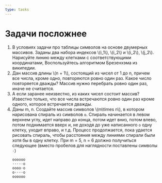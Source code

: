 ```yaml
---
type: tasks
---
```


# Задачи посложнее

1. В условиях задачи про таблицы символов на основе двумерных массивов. Заданы два набора индексов \\(i_1\\), \\(i_2\\) и \\(i_2\\), \\(j_2\\). Нарисуйте линию между клетками с соответствующими координатами, Воспользуйтесь алгоритмом Брезенхэма из википедии.
1. Дан массив длины \\(n + 1\\), состоящий из чисел от 1 до n, причем все числа, кроме одно, повторяются ровно один раз. Какое число повторяется дважды? Массив нужно перебрать ровно один раз, иначе не считается.
1. А если заранее неизвестно, из каких чисел состоит массив? Известно только, что все числа встречаются ровно один раз кроме одного, которое встречается дважды.
1. Даны m, n. Создайте массив символов \\(m\\times n\\), в котором нарисована спираль из символов `o`. Спираль начинается в левом верхнем углу, идет направо до конца, потом идет вниз, потом влево, потом поднимается вверх и, не доходя до уже написанного `o` одну клетку, уходит вправо, и т.д. Процесс продолжается, пока удается рисовать спираль, чтобы расстояния между линиями спирали были хотя бы в одну клетку. При m = 5, n = 6 должно получиться следующее (вместо пробелов для наглядности поставлены символы `·`)
    ```
    oooooo
    ·····o
    oooo·o
    o····o
    oooooo
    ```
